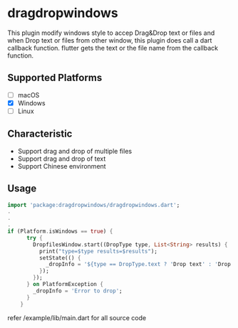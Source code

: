 # dragdropwindows
This plugin modify windows style to accep Drag&Drop text or files and when Drop text or files from other window, this plugin does call a dart callback function.
flutter gets the text or the file name from the callback function.

## Supported Platforms
- [ ] macOS
- [x] Windows
- [ ] Linux

## Characteristic
- Support drag and drop of multiple files
- Support drag and drop of text
- Support Chinese environment

## Usage
```dart
import 'package:dragdropwindows/dragdropwindows.dart';
.
.
.
if (Platform.isWindows == true) {
      try {
        DropfilesWindow.start((DropType type, List<String> results) {
          print("type=$type results=$results");
          setState(() {
            _dropInfo = '${type == DropType.text ? 'Drop text' : 'Drop files'} : ${results.toString()}';
          });
        });
      } on PlatformException {
        _dropInfo = 'Error to drop';
      }
    }
```
refer /example/lib/main.dart for all source code



